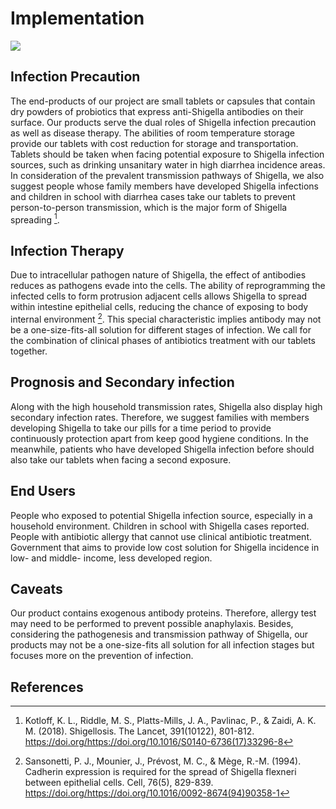 <div class="flex items-center justify-center">
    <h1 class="h1-bg">Implementation</h1>
    <img src="https://static.igem.wiki/teams/4161/wiki/wet-lab-for-bg.png" />
</div>

## Infection Precaution

The end-products of our project are small tablets or capsules that contain dry
powders of probiotics that express anti-Shigella antibodies on their surface.
Our products serve the dual roles of Shigella infection precaution as well as
disease therapy. The abilities of room temperature storage provide our tablets
with cost reduction for storage and transportation. Tablets should be taken
when facing potential exposure to Shigella infection sources, such as drinking
unsanitary water in high diarrhea incidence areas. In consideration of the
prevalent transmission pathways of Shigella, we also suggest people whose
family members have developed Shigella infections and children in school with
diarrhea cases take our tablets to prevent person-to-person transmission, which
is the major form of Shigella spreading [^Kotloff,2018].

## Infection Therapy

Due to intracellular pathogen nature of Shigella, the effect of antibodies
reduces as pathogens evade into the cells. The ability of reprogramming the
infected cells to form protrusion adjacent cells allows Shigella to spread
within intestine epithelial cells, reducing the chance of exposing to body
internal environment [^Sansonetti,1994]. This special characteristic
implies antibody may not be a one-size-fits-all solution for different stages
of infection. We call for the combination of clinical phases of antibiotics
treatment with our tablets together.

## Prognosis and Secondary infection

Along with the high household transmission rates, Shigella also display high
secondary infection rates. Therefore, we suggest families with members
developing Shigella to take our pills for a time period to provide continuously
protection apart from keep good hygiene conditions. In the meanwhile, patients
who have developed Shigella infection before should also take our tablets when
facing a second exposure.

## End Users

People who exposed to potential Shigella infection source, especially in a
household environment.
Children in school with Shigella cases reported.
People with antibiotic allergy that cannot use clinical antibiotic treatment.
Government that aims to provide low cost solution for Shigella incidence in
low- and middle- income, less developed region.

## Caveats

Our product contains exogenous antibody proteins. Therefore, allergy test may
need to be performed to prevent possible anaphylaxis. Besides, considering the
pathogenesis and transmission pathway of Shigella, our products may not be a
one-size-fits all solution for all infection stages but focuses more on the
prevention of infection.

## References

[^Kotloff,2018]: Kotloff, K. L., Riddle, M. S., Platts-Mills, J. A., Pavlinac, P., & Zaidi, A. K. M. (2018). Shigellosis. The Lancet, 391(10122), 801-812. https://doi.org/https://doi.org/10.1016/S0140-6736(17)33296-8 

[^Sansonetti,1994]:Sansonetti, P. J., Mounier, J., Prévost, M. C., & Mège, R.-M. (1994). Cadherin expression is required for the spread of Shigella flexneri between epithelial cells. Cell, 76(5), 829-839. https://doi.org/https://doi.org/10.1016/0092-8674(94)90358-1 
